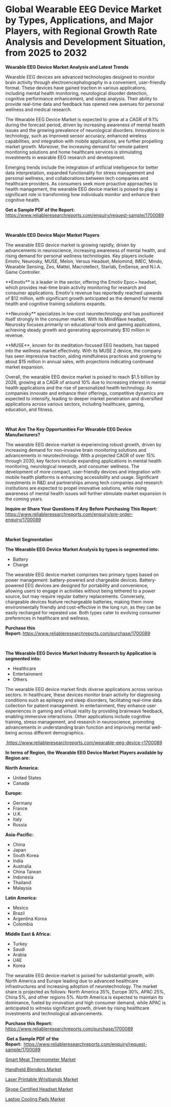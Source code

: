 <p><h1>Global Wearable EEG Device Market by Types, Applications, and Major Players, with Regional Growth Rate Analysis and Development Situation, from 2025 to 2032</h1></p><p><strong>Wearable EEG Device Market Analysis and Latest Trends</strong></p>
<p><p>Wearable EEG devices are advanced technologies designed to monitor brain activity through electroencephalography in a convenient, user-friendly format. These devices have gained traction in various applications, including mental health monitoring, neurological disorder detection, cognitive performance enhancement, and sleep analysis. Their ability to provide real-time data and feedback has opened new avenues for personal wellness and medical research.</p><p>The Wearable EEG Device Market is expected to grow at a CAGR of 9.1% during the forecast period, driven by increasing awareness of mental health issues and the growing prevalence of neurological disorders. Innovations in technology, such as improved sensor accuracy, enhanced wireless capabilities, and integration with mobile applications, are further propelling market growth. Moreover, the increasing demand for remote patient monitoring solutions and home healthcare services is stimulating investments in wearable EEG research and development.</p><p>Emerging trends include the integration of artificial intelligence for better data interpretation, expanded functionality for stress management and personal wellness, and collaborations between tech companies and healthcare providers. As consumers seek more proactive approaches to health management, the wearable EEG device market is poised to play a significant role in transforming how individuals monitor and enhance their cognitive health.</p></p>
<p><strong>Get a Sample PDF of the Report:&nbsp;</strong> <a href="https://www.reliableresearchreports.com/enquiry/request-sample/1700089?utm_campaign=112&utm_medium=2&utm_source=Github&utm_content=ia&utm_term=07022025&utm_id=wearable-eeg-device">https://www.reliableresearchreports.com/enquiry/request-sample/1700089</a></p>
<p>&nbsp;</p>
<p><strong>Wearable EEG Device Major Market Players</strong></p>
<p><p>The wearable EEG device market is growing rapidly, driven by advancements in neuroscience, increasing awareness of mental health, and rising demand for personal wellness technologies. Key players include Emotiv, Neurosky, MUSE, Melon, Versus Headset, Melomind, IMEC, Mindo, Wearable Sensing, Zeo, Mattel, Macrotellect, Starlab, EmSense, and N.I.A. Game Controller.</p><p>**Emotiv** is a leader in the sector, offering the Emotiv Epoc+ headset, which provides real-time brain activity monitoring for research and consumer applications. Emotiv's revenue has reportedly reached upwards of $12 million, with significant growth anticipated as the demand for mental health and cognitive training solutions expands. </p><p>**Neurosky** specializes in low-cost neurotechnology and has positioned itself strongly in the consumer market. With its MindWave headset, Neurosky focuses primarily on educational tools and gaming applications, achieving steady growth and generating approximately $10 million in revenue. </p><p>**MUSE**, known for its meditation-focused EEG headsets, has tapped into the wellness market effectively. With its MUSE 2 device, the company has seen impressive traction, aiding mindfulness practices and growing to about $15 million in annual sales, with projections indicating continued market expansion.</p><p>Overall, the wearable EEG device market is poised to reach $1.5 billion by 2026, growing at a CAGR of around 10% due to increasing interest in mental health applications and the rise of personalized health technology. As companies innovate and enhance their offerings, competitive dynamics are expected to intensify, leading to deeper market penetration and diversified applications across various sectors, including healthcare, gaming, education, and fitness.</p></p>
<p>&nbsp;</p>
<p><strong>What Are The Key Opportunities For Wearable EEG Device Manufacturers?</strong></p>
<p><p>The wearable EEG device market is experiencing robust growth, driven by increasing demand for non-invasive brain monitoring solutions and advancements in neurotechnology. With a projected CAGR of over 15% through 2030, key factors include expanding applications in mental health monitoring, neurological research, and consumer wellness. The development of more compact, user-friendly devices and integration with mobile health platforms is enhancing accessibility and usage. Significant investments in R&D and partnerships among tech companies and research institutions are expected to propel innovative solutions, while rising awareness of mental health issues will further stimulate market expansion in the coming years.</p></p>
<p><strong>Inquire or Share Your Questions If Any Before Purchasing This Report:</strong> <a href="https://www.reliableresearchreports.com/enquiry/pre-order-enquiry/1700089?utm_campaign=112&utm_medium=2&utm_source=Github&utm_content=ia&utm_term=07022025&utm_id=wearable-eeg-device">https://www.reliableresearchreports.com/enquiry/pre-order-enquiry/1700089</a></p>
<p>&nbsp;</p>
<p><strong>Market Segmentation</strong></p>
<p><strong>The Wearable EEG Device Market Analysis by types is segmented into:</strong></p>
<p><ul><li>Battery</li><li>Charge</li></ul></p>
<p><p>The wearable EEG device market comprises two primary types based on power management: battery-powered and chargeable devices. Battery-powered EEG devices are designed for portability and convenience, allowing users to engage in activities without being tethered to a power source, but may require regular battery replacements. Conversely, chargeable devices feature rechargeable batteries, making them more environmentally friendly and cost-effective in the long run, as they can be easily recharged for repeated use. Both types cater to evolving consumer preferences in healthcare and wellness.</p></p>
<p><strong>Purchase this Report:&nbsp;</strong><a href="https://www.reliableresearchreports.com/purchase/1700089?utm_campaign=112&utm_medium=2&utm_source=Github&utm_content=ia&utm_term=07022025&utm_id=wearable-eeg-device">https://www.reliableresearchreports.com/purchase/1700089</a></p>
<p>&nbsp;</p>
<p><strong>The Wearable EEG Device Market Industry Research by Application is segmented into:</strong></p>
<p><ul><li>Healthcare</li><li>Entertainment</li><li>Others</li></ul></p>
<p><p>The wearable EEG device market finds diverse applications across various sectors. In healthcare, these devices monitor brain activity for diagnosing conditions such as epilepsy and sleep disorders, facilitating real-time data collection for patient management. In entertainment, they enhance user experiences in gaming and virtual reality by providing brainwave feedback, enabling immersive interactions. Other applications include cognitive training, stress management, and research in neuroscience, promoting advancements in understanding brain function and improving mental well-being across different demographics.</p></p>
<p><a href="https://www.reliableresearchreports.com/wearable-eeg-device-r1700089?utm_campaign=112&utm_medium=2&utm_source=Github&utm_content=ia&utm_term=07022025&utm_id=wearable-eeg-device">&nbsp;https://www.reliableresearchreports.com/wearable-eeg-device-r1700089</a></p>
<p><strong>In terms of Region, the Wearable EEG Device Market Players available by Region are:</strong></p>
<p>
    <p> <strong> North America: </strong>
        <ul>
            <li>United States</li>
            <li>Canada</li>
        </ul>
        </p> 
    <p> <strong> Europe: </strong>
        <ul>
            <li>Germany</li>
            <li>France</li>
            <li>U.K.</li>
            <li>Italy</li>
            <li>Russia</li>
        </ul>
        </p> 
    <p> <strong> Asia-Pacific: </strong>
        <ul>
            <li>China</li>
            <li>Japan</li>
            <li>South Korea</li>
            <li>India</li>
            <li>Australia</li>
            <li>China Taiwan</li>
            <li>Indonesia</li>
            <li>Thailand</li>
            <li>Malaysia</li>
        </ul>
        </p> 
    <p> <strong> Latin America: </strong>
        <ul>
            <li>Mexico</li>
            <li>Brazil</li>
            <li>Argentina Korea</li>
            <li>Colombia</li>
        </ul>
        </p> 
    <p> <strong> Middle East & Africa: </strong>
        <ul>
            <li>Turkey</li>
            <li>Saudi</li>
            <li>Arabia</li>
            <li>UAE</li>
            <li>Korea</li>
        </ul>
    </p>
    </p>
<p><p>The wearable EEG device market is poised for substantial growth, with North America and Europe leading due to advanced healthcare infrastructures and increasing adoption of neurotechnology. The market share is projected as follows: North America 35%, Europe 30%, APAC 25%, China 5%, and other regions 5%. North America is expected to maintain its dominance, fueled by innovation and high consumer demand, while APAC is anticipated to witness significant growth, driven by rising healthcare investments and technological advancements.</p></p>
<p><strong>Purchase this Report: </strong><a href="https://www.reliableresearchreports.com/purchase/1700089?utm_campaign=112&utm_medium=2&utm_source=Github&utm_content=ia&utm_term=07022025&utm_id=wearable-eeg-device">https://www.reliableresearchreports.com/purchase/1700089</a></p>
<p>&nbsp;<strong>Get a Sample PDF of the Report:&nbsp;&nbsp;</strong><a href="https://www.reliableresearchreports.com/enquiry/request-sample/1700089?utm_campaign=112&utm_medium=2&utm_source=Github&utm_content=ia&utm_term=07022025&utm_id=wearable-eeg-device">https://www.reliableresearchreports.com/enquiry/request-sample/1700089</a></p>
<p><strong></strong></p>
<p><p><a href="https://github.com/boitafbg/Market-Research-Report-List-1/blob/main/smart-meat-thermometer-market.md?utm_campaign=112&utm_medium=2&utm_source=Github&utm_content=ia&utm_term=07022025&utm_id=wearable-eeg-device">Smart Meat Thermometer Market</a></p><p><a href="https://github.com/haaszgettre6/Market-Research-Report-List-1/blob/main/handheld-blenders-market.md?utm_campaign=112&utm_medium=2&utm_source=Github&utm_content=ia&utm_term=07022025&utm_id=wearable-eeg-device">Handheld Blenders Market</a></p><p><a href="https://github.com/zanoligarav/Market-Research-Report-List-1/blob/main/laser-printable-wristbands-market.md?utm_campaign=112&utm_medium=2&utm_source=Github&utm_content=ia&utm_term=07022025&utm_id=wearable-eeg-device">Laser Printable Wristbands Market</a></p><p><a href="https://github.com/curinbucan9/Market-Research-Report-List-1/blob/main/skype-certified-headset-market.md?utm_campaign=112&utm_medium=2&utm_source=Github&utm_content=ia&utm_term=07022025&utm_id=wearable-eeg-device">Skype Certified Headset Market</a></p><p><a href="https://github.com/qetelosooya/Market-Research-Report-List-1/blob/main/laptop-cooling-pads-market.md?utm_campaign=112&utm_medium=2&utm_source=Github&utm_content=ia&utm_term=07022025&utm_id=wearable-eeg-device">Laptop Cooling Pads Market</a></p></p>